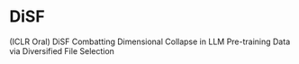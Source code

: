 # DiSF
(ICLR Oral) DiSF Combatting Dimensional Collapse in LLM Pre-training Data via Diversified File Selection
